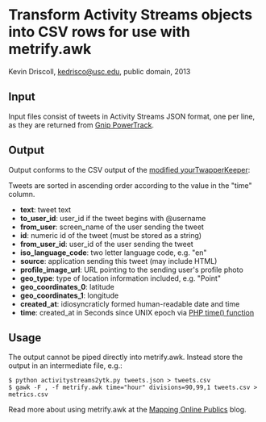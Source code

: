 # Transform Activity Streams objects into CSV rows for use with metrify.awk

Kevin Driscoll, kedrisco@usc.edu, public domain, 2013


## Input

Input files consist of tweets in Activity Streams JSON format, 
one per line, as they are returned from [Gnip PowerTrack](http://support.gnip.com/customer/portal/articles/477765-twitter-activity-streams-format).


## Output

Output conforms to the CSV output of the [modified yourTwapperKeeper](http://mappingonlinepublics.net/2011/06/21/switching-from-twapperkeeper-to-yourtwapperkeeper/):

Tweets are sorted in ascending order according to the value in the "time" column.

* __text__: tweet text
* __to_user_id__: user_id if the tweet begins with @username
* __from_user__: screen_name of the user sending the tweet
* __id__: numeric id of the tweet (must be stored as a string)
* __from_user_id__: user_id of the user sending the tweet
* __iso_language_code__: two letter language code, e.g. "en"
* __source__: application sending this tweet (may include HTML)
* __profile_image_url__: URL pointing to the sending user's profile photo
* __geo_type__: type of location information included, e.g. "Point"
* __geo_coordinates_0__: latitude
* __geo_coordinates_1__: longitude  
* __created_at__: idiosyncraticly formed human-readable date and time
* __time__: created_at in Seconds since UNIX epoch via [PHP time() function](http://php.net/manual/en/function.time.php)

## Usage

The output cannot be piped directly into metrify.awk.
Instead store the output in an intermediate file, e.g.:

```shell
$ python activitystreams2ytk.py tweets.json > tweets.csv
$ gawk -F , -f metrify.awk time="hour" divisions=90,99,1 tweets.csv > metrics.csv
```

Read more about using metrify.awk at the [Mapping Online Publics](http://mappingonlinepublics.net/2012/01/31/more-twitter-metrics-metrify-revisited/) blog.

